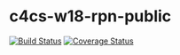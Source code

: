 # c4cs-w18-rpn-public
[![Build Status](https://travis-ci.org/WenhaoSu/c4cs-w18-rpn-public.svg?branch=master)](https://travis-ci.org/WenhaoSu/c4cs-w18-rpn-public)
[![Coverage Status](https://coveralls.io/repos/github/WenhaoSu/c4cs-w18-rpn-public/badge.svg?branch=master)](https://coveralls.io/github/WenhaoSu/c4cs-w18-rpn-public?branch=master)
